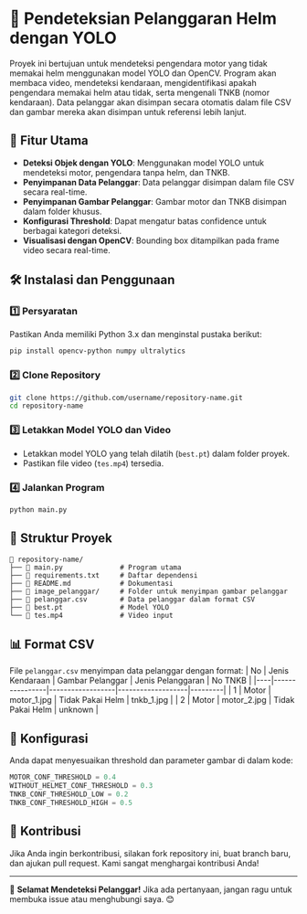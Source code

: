 # 🚀 Pendeteksian Pelanggaran Helm dengan YOLO

Proyek ini bertujuan untuk mendeteksi pengendara motor yang tidak memakai helm menggunakan model YOLO dan OpenCV. Program akan membaca video, mendeteksi kendaraan, mengidentifikasi apakah pengendara memakai helm atau tidak, serta mengenali TNKB (nomor kendaraan). Data pelanggar akan disimpan secara otomatis dalam file CSV dan gambar mereka akan disimpan untuk referensi lebih lanjut.

## 📌 Fitur Utama
- **Deteksi Objek dengan YOLO**: Menggunakan model YOLO untuk mendeteksi motor, pengendara tanpa helm, dan TNKB.
- **Penyimpanan Data Pelanggar**: Data pelanggar disimpan dalam file CSV secara real-time.
- **Penyimpanan Gambar Pelanggar**: Gambar motor dan TNKB disimpan dalam folder khusus.
- **Konfigurasi Threshold**: Dapat mengatur batas confidence untuk berbagai kategori deteksi.
- **Visualisasi dengan OpenCV**: Bounding box ditampilkan pada frame video secara real-time.

## 🛠️ Instalasi dan Penggunaan
### 1️⃣ Persyaratan
Pastikan Anda memiliki Python 3.x dan menginstal pustaka berikut:
```bash
pip install opencv-python numpy ultralytics
```

### 2️⃣ Clone Repository
```bash
git clone https://github.com/username/repository-name.git
cd repository-name
```

### 3️⃣ Letakkan Model YOLO dan Video
- Letakkan model YOLO yang telah dilatih (`best.pt`) dalam folder proyek.
- Pastikan file video (`tes.mp4`) tersedia.

### 4️⃣ Jalankan Program
```bash
python main.py
```

## 📂 Struktur Proyek
```
📂 repository-name/
├── 📄 main.py              # Program utama
├── 📄 requirements.txt     # Daftar dependensi
├── 📄 README.md            # Dokumentasi
├── 📂 image_pelanggar/     # Folder untuk menyimpan gambar pelanggar
├── 📄 pelanggar.csv        # Data pelanggar dalam format CSV
├── 📄 best.pt              # Model YOLO
└── 📄 tes.mp4              # Video input
```

## 📊 Format CSV
File `pelanggar.csv` menyimpan data pelanggar dengan format:
| No | Jenis Kendaraan | Gambar Pelanggar | Jenis Pelanggaran | No TNKB |
|----|----------------|------------------|-------------------|---------|
| 1  | Motor         | motor_1.jpg      | Tidak Pakai Helm  | tnkb_1.jpg |
| 2  | Motor         | motor_2.jpg      | Tidak Pakai Helm  | unknown |

## 🔧 Konfigurasi
Anda dapat menyesuaikan threshold dan parameter gambar di dalam kode:
```python
MOTOR_CONF_THRESHOLD = 0.4
WITHOUT_HELMET_CONF_THRESHOLD = 0.3
TNKB_CONF_THRESHOLD_LOW = 0.2
TNKB_CONF_THRESHOLD_HIGH = 0.5
```

## 🤝 Kontribusi
Jika Anda ingin berkontribusi, silakan fork repository ini, buat branch baru, dan ajukan pull request. Kami sangat menghargai kontribusi Anda!

---

🚀 **Selamat Mendeteksi Pelanggar!** Jika ada pertanyaan, jangan ragu untuk membuka issue atau menghubungi saya. 😊

